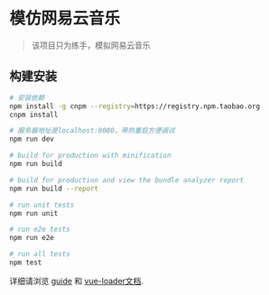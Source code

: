 # 模仿网易云音乐

> 该项目只为练手，模拟网易云音乐

## 构建安装

``` bash
# 安装依赖
npm install -g cnpm --registry=https://registry.npm.taobao.org
cnpm install

# 服务器地址是localhost:8080，带热重启方便调试
npm run dev

# build for production with minification
npm run build

# build for production and view the bundle analyzer report
npm run build --report

# run unit tests
npm run unit

# run e2e tests
npm run e2e

# run all tests
npm test
```

详细请浏览 [guide](http://vuejs-templates.github.io/webpack/) 和 [vue-loader文档](http://vuejs.github.io/vue-loader).
